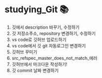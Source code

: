 # studying_Git 📚

1. 깃에서 description 바꾸기, 수정하기
2. 깃 저장소주소, repository 변경하기, 수정하기
3. vs code로 깃허브 업로드하기
4. vs code에서 깃 git 자동로그인 변경하기
5. 깃허브 꾸미기
6. src_refspec_master_does_not_match_에러 
7. 깃허브에서 마크다운 작성하기!
8. 깃 commit 날짜 변경하기
